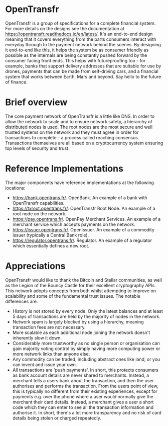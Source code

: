 # OpenTransfr
OpenTransfr is a group of specifications for a complete financial system. For more details on the designs see the documentation at https://opentransfr.readthedocs.io/en/latest/. It's an end-to-end design meaning that it covers everything from the parts consumers interact with everyday through to the payment network behind the scenes. By designing it end-to-end like this, it helps the system be as consumer friendly as possible as the internals are being constantly pushed forward by the consumer facing front ends. This helps with futureproofing too - for example, banks that support delivery addresses that are suitable for use by drones, payments that can be made from self-driving cars, and a financial system that works between Earth, Mars and beyond. Say hello to the future of finance.

# Brief overview
The core payment network of OpenTransfr is a little like DNS. In order to allow the network to scale and to ensure network safety, a hierarchy of distributed nodes is used. The root nodes are the most secure and well trusted systems on the network and they must agree in order for transactions to complete - a process called reaching consensus. Transactions themselves are all based on a cryptocurrency system ensuring top levels of security and trust.

# Reference Implementations
The major components have reference implementations at the following locations:
- https://bank.opentrans.fr/. OpenBank. An example of a bank with OpenTransfr capabilities.
- https://txroot.opentrans.fr/. OpenTransfr Root Node. An example of a root node on the network.
- https://pay.opentrans.fr/. OpenPay Merchant Services. An example of a merchant service which accepts payments on the network.
- https://issuer.opentrans.fr/. OpenIssuer. An example of a commodity issuer (typically a Central Bank role).
- https://regulator.opentrans.fr/. Regulator. An example of a regulator which essentially defines a new root.

# Appreciations
OpenTransfr would like to thank the Bitcoin and Stellar communities, as well as the Legion of the Bouncy Castle for their excellent cryptography APIs. This network adopts concepts from both whilst attempting to improve on scalability and some of the fundamental trust issues. The notable differences are:
- History is not stored by every node. Only the latest balances and at least 5 days of transactions are held by the majority of nodes in the network.
- Network spam is largely blocked by using a hierarchy, meaning transaction fees are not necessary.
- More scalable as each additional node joining the network doesn't inherently slow it down.
- Considerably more trustworthy as no single person or organisation can gain majority voting control by simply having more computing power or more network links than anyone else.
- Any commodity can be traded, including abstract ones like land, or you can invent and issue your own.
- All transactions are 'push payments'. In short, this protects consumers as bank account details are never shared to merchants. Instead, a merchant tells a users bank about the transaction, and then the user authorises and performs the transaction. From the users point of view, this is typically no different from their existing experiences, except for payments e.g. over the phone where a user would normally give the merchant their card details. Instead, a merchant gives a user a short code which they can enter to see all the transaction information and authorise it. In short, there's a lot more transparency and no risk of card details being stolen or charged repeatedly.
